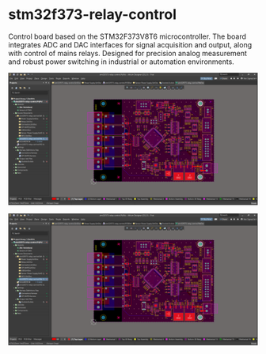 # stm32f373-relay-control
Control board based on the STM32F373V8T6 microcontroller. The board integrates ADC and DAC interfaces for signal acquisition and output, along with control of mains relays. Designed for precision analog measurement and robust power switching in industrial or automation environments.

<p align="center">
  <img  src="/2d.png">
</p>

<p align="center">
  <img  src="/2d.png">
</p>